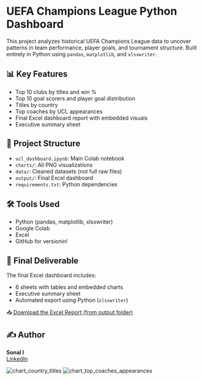 # UEFA Champions League Python Dashboard 

This project analyzes historical UEFA Champions League data to uncover patterns in team performance, player goals, and tournament structure. Built entirely in Python using `pandas`, `matplotlib`, and `xlsxwriter`.

## 📊 Key Features

- Top 10 clubs by titles and win %
- Top 10 goal scorers and player goal distribution
- Titles by country
- Top coaches by UCL appearances
- Final Excel dashboard report with embedded visuals
- Executive summary sheet

## 📁 Project Structure

- `ucl_dashboard.ipynb`: Main Colab notebook
- `charts/`: All PNG visualizations
- `data/`: Cleaned datasets (not full raw files)
- `output/`: Final Excel dashboard
- `requirements.txt`: Python dependencies

## 🛠 Tools Used

- Python (pandas, matplotlib, xlsxwriter)
- Google Colab
- Excel
- GitHub for versionin!

## 📎 Final Deliverable

The final Excel dashboard includes:
- 6 sheets with tables and embedded charts
- Executive summary sheet
- Automated export using Python (`xlsxwriter`)

📥 [Download the Excel Report (from output folder)](UCL_Dashboard_Report_FINAL3.xlsx)

## ✍️ Author

**Sonal I**  
[LinkedIn](https://www.linkedin.com/in/sonal-i-719251196)

![chart_country_titles](https://github.com/user-attachments/assets/83ee8f87-0306-42fa-8530-4774328d18e8)
![chart_top_coaches_appearances](https://github.com/user-attachments/assets/9675f1f4-c72c-4411-8081-f25d40bf1951)

